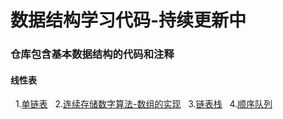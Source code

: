 # 数据结构学习代码-持续更新中
### 仓库包含基本数据结构的代码和注释
#### 线性表
&nbsp;&nbsp;1.[单链表](https://github.com/mx2522/DataStructure/tree/main/%E7%BA%BF%E6%80%A7%E8%A1%A8/%E5%8D%95%E9%93%BE%E8%A1%A8)
&nbsp;&nbsp;2.[连续存储数字算法-数组的实现](https://github.com/mx2522/DataStructure/tree/main/%E7%BA%BF%E6%80%A7%E8%A1%A8/%E8%BF%9E%E7%BB%AD%E5%AD%98%E5%82%A8%E6%95%B0%E5%AD%97%E7%AE%97%E6%B3%95)
&nbsp;&nbsp;3.[链表栈](https://github.com/mx2522/DataStructure/tree/main/%E7%BA%BF%E6%80%A7%E8%A1%A8/%E9%93%BE%E8%A1%A8%E6%A0%88)
&nbsp;&nbsp;4.[顺序队列]()

